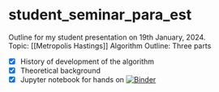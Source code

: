 # student_seminar_para_est
Outline for my student presentation on 19th January, 2024.  
Topic: [[Metropolis Hastings]] Algorithm 
Outline: Three parts 
- [x] History of development of the algorithm
- [x] Theoretical background
- [x] Jupyter notebook for hands on
[![Binder](https://mybinder.org/badge_logo.svg)](https://mybinder.org/v2/gh/lsmvivek/student_seminar_para_est/main?labpath=https%3A%2F%2Fgithub.com%2Flsmvivek%2Fstudent_seminar_para_est%2Fblob%2Fmain%2Fnotebooks%2Fpymcmc_para_est.ipynb)
